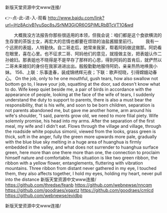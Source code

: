 
新版天堂资源中文www连接/




👉-点-此-进-入-观看  http://www.baidu.com/link?url=jHz8AcivB1yuSpc8sJSrNM3GjOR6OSPiMLRbBTcVT1O&wd




　　大概我没方法报告你那些很适用的本领，但我会说：咱们都是这个食欲横流的生存里的茶饭士女，再宏大的恋情也都要在烦琐的油盐酱醋里前行。
　　我有一个远房的表姐，人特勤快。自二哥走后，她常来我家，帮着阿妈做这做那。阿奶看在眼里，喜在心里。也不征求二哥、阿妈他们的意见，就擅做主张，把表姐认作二孙媳妇。那表姐也不晓得是不是早存了那样的心思，得到阿妈的首肯后，就俨然以二哥未来媳妇的身份在我家进进出出。殷殷勤勤地服侍阿奶，亲亲热热地唤我小妹。
	156、上联：乐事逢春，装成锦绣辉元夜；下联：歌声彻晓，引得嫦娥动春心。
On the job, only to he one mouthful, gush tears, how also swallow not bottom go to, I leave your job, squatting at the door, sad doesn't know what to do.
Wife keep quiet beside me, a pair of birds in accordance with the appearance of people, looking at the face of the wife of tears, I suddenly understand the duty to support to parents, there is also a must bear the responsibility, that is his wife, and soon to be born children, separation is not parents abandoned me, but gave me another home, arm around his wife's shoulder, "I said, parents grow old, we need to more filial piety.
Wife solemnly promise, his head into my arms.
After the separation of the first meal, my wife and I didn't eat.
Flows through the village and village, through the roadside white populus simonii, viewed from the looks, grass green is thick, soft in the anger, fully the green more upwards more pale, gradually with the blue blue sky melting in a huge area of huanghua is firmly embedded in the valley, and what does not surrender to huanghua surface green, here more than one there more than one, the connection to proclaim himself nature and comfortable.
This situation is like two green ribbon, the ribbon with a yellow flower, entanglements, fluttering with vibration mountains.
Three ribbon from distant never gathered in my eye, I touched them, they also affects together, I hold my eyes, holding my heart, never pull into the distance
新版天堂资源中文www连接/ https://github.com/thredse/feanb
https://github.com/webnewse/nncqm
https://github.com/goodraes/xgaxtz
https://github.com/goodraes/cmlcd
https://github.com/webnewse/evidbp





新版天堂资源中文www连接/
